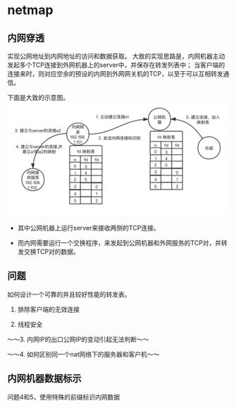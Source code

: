 # netmap

## 内网穿透

实现公网地址到内网地址的访问和数据获取。
大致的实现思路是，内网机器主动发起多个TCP连接到外网机器上的server中，并保存在转发列表中；
当客户端的连接来时，则对应空余的预设的内网到外网网关机的TCP，以至于可以互相转发通信。

下面是大致的示意图。
![示意图](https://raw.githubusercontent.com/sunlggggg/images/master/netmap/map.png)

- 其中公网机器上运行server来接收两侧的TCP连接。

- 而内网需要运行一个交换程序，来发起到公网机器和外网服务的TCP对，并转发交换TCP对的数据。

## 问题

如何设计一个可靠的并且较好性能的转发表。

1. 排除客户端的无效连接

2. 线程安全

～～3. 内网IP的出口公网IP的变动引起无法判断～～

～～4. 如何区别同一个nat网络下的服务器和客户机～～

## 内网机器数据标示

问题4和5，使用特殊的前缀标识内网数据
